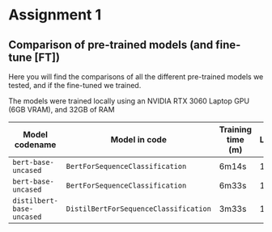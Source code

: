 # Assignment 1

## Comparison of pre-trained models (and fine-tune [FT])

Here you will find the comparisons of all the different pre-trained models we tested, and if the fine-tuned we trained.

The models were trained locally using an NVIDIA RTX 3060 Laptop GPU (6GB VRAM), and 32GB of RAM

| Model codename            | Model in code                         | Training time (m) | (FT) Learning Rate | (FT) Epochs | (FT) Batch size | Test Accuracy | Test Loss Test | F1 Score |
| ------------------------- | ------------------------------------- | ----------------- | ------------------ | ----------- | --------------- | ------------- | -------------- | -------- |
| `bert-base-uncased`       | `BertForSequenceClassification`       | 6m14s             | 1e-5               | 3           | 32              | 0.879         | 0.395          | 0.879    |
| `bert-base-uncased`       | `BertForSequenceClassification`       | 6m33s             | 1e-5               | 3           | 16              | 0.901         | 0.344          | 0.901    |
| `distilbert-base-uncased` | `DistilBertForSequenceClassification` | 3m33s             | 1e-5               | 3           | 16              | 0.891         | 0.352          | 0.891    |



